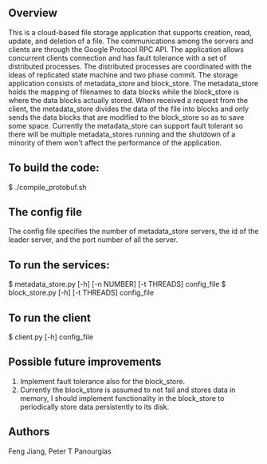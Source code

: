
## Overview
This is a cloud-based file storage application that supports creation, read, update, and deletion of a file. The communications among the servers and clients are through the Google Protocol RPC API. The application allows concurrent clients connection and has fault tolerance with a set of distributed processes. The distributed processes are coordinated with the ideas of replicated state machine and two phase commit.
The storage application consists of metadata_store and block_store. The metadata_store holds the mapping of filenames to data blocks while the block_store is where the data blocks actually stored. When received a request from the client, the metadata_store divides the data of the file into blocks and only sends the data blocks that are modified to the block_store so as to save some space. Currently the metadata_store can support fault tolerant so there will be multiple metadata_stores running and the shutdown of a minority of them won't affect the performance of the application.

## To build the code:

$ ./compile_protobuf.sh

## The config file

The config file specifies the number of metadata_store servers, the id of the leader server, and the port number of all the server. 

## To run the services:

$ metadata_store.py [-h] [-n NUMBER] [-t THREADS] config_file
$ block_store.py [-h] [-t THREADS] config_file

## To run the client

$ client.py [-h] config_file

## Possible future improvements

1. Implement fault tolerance also for the block_store.
2. Currently the block_store is assumed to not fail and stores data in memory, I should implement functionality in the block_store to periodically store data persistently to its disk.

## Authors

Feng Jiang, Peter T Panourgias
